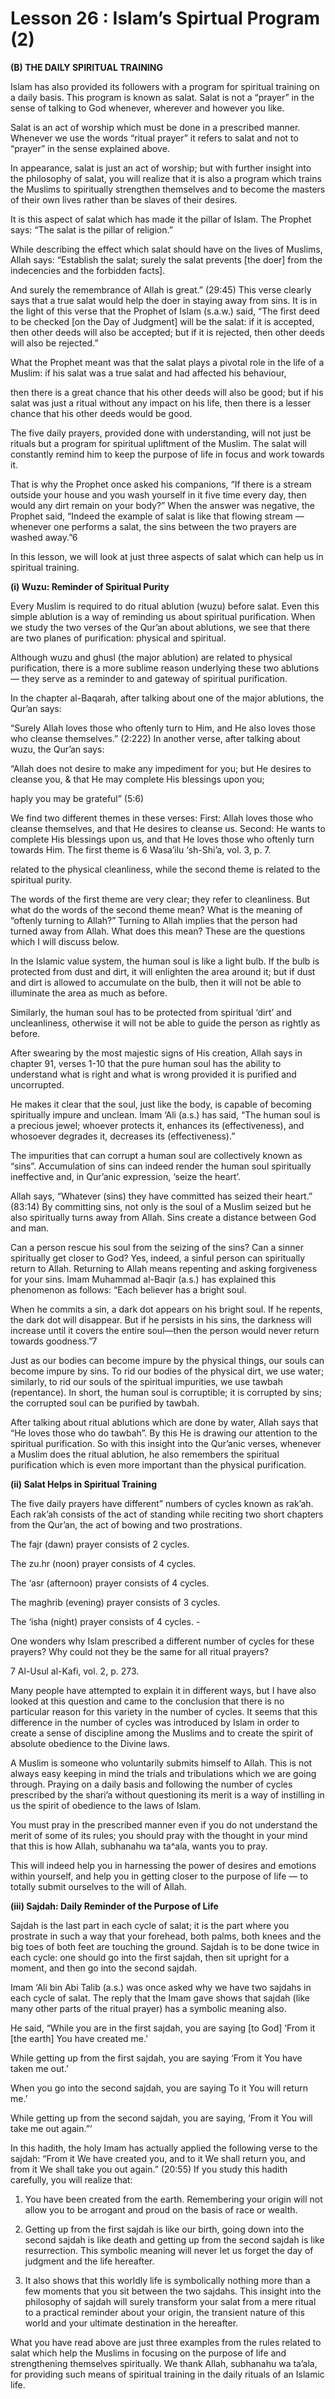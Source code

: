 Lesson 26 : Islam’s Spirtual Program (2)
========================================

**(B) THE DAILY SPIRITUAL TRAINING**

Islam has also provided its followers with a program for spiritual
training on a daily basis. This program is known as salat. Salat is not
a “prayer” in the sense of talking to God whenever, wherever and however
you like.

Salat is an act of worship which must be done in a prescribed manner.
Whenever we use the words “ritual prayer” it refers to salat and not to
“prayer” in the sense explained above.

In appearance, salat is just an act of worship; but with further
insight into the philosophy of salat, you will realize that it is also a
program which trains the Muslims to spiritually strengthen themselves
and to become the masters of their own lives rather than be slaves of
their desires.

It is this aspect of salat which has made it the pillar of Islam. The
Prophet says: “The salat is the pillar of religion.”

While describing the effect which salat should have on the lives of
Muslims, Allah says: “Establish the salat; surely the salat prevents
[the doer] from the indecencies and the forbidden facts].

And surely the remembrance of Allah is great.” (29:45) This verse
clearly says that a true salat would help the doer in staying away from
sins. It is in the light of this verse that the Prophet of Islam
(s.a.w.) said, “The first deed to be checked [on the Day of Judgment]
will be the salat: if it is accepted, then other deeds will also be
accepted; but if it is rejected, then other deeds will also be
rejected.”

What the Prophet meant was that the salat plays a pivotal role in the
life of a Muslim: if his salat was a true salat and had affected his
behaviour,

then there is a great chance that his other deeds will also be good;
but if his salat was just a ritual without any impact on his life, then
there is a lesser chance that his other deeds would be good.

The five daily prayers, provided done with understanding, will not just
be rituals but a program for spiritual upliftment of the Muslim. The
salat will constantly remind him to keep the purpose of life in focus
and work towards it.

That is why the Prophet once asked his companions, “If there is a
stream outside your house and you wash yourself in it five time every
day, then would any dirt remain on your body?” When the answer was
negative, the Prophet said, “Indeed the example of salat is like that
flowing stream — whenever one performs a salat, the sins between the two
prayers are washed away.”6

In this lesson, we will look at just three aspects of salat which can
help us in spiritual training.

**(i) Wuzu: Reminder of Spiritual Purity**

Every Muslim is required to do ritual ablution (wuzu) before salat.
Even this simple ablution is a way of reminding us about spiritual
purification. When we study the two verses of the Qur’an about
ablutions, we see that there are two planes of purification: physical
and spiritual.

Although wuzu and ghusl (the major ablution) are related to physical
purification, there is a more sublime reason underlying these two
ablutions — they serve as a reminder to and gateway of spiritual
purification.

In the chapter al-Baqarah, after talking about one of the major
ablutions, the Qur’an says:

“Surely Allah loves those who oftenly turn to Him, and He also loves
those who cleanse themselves.” (2:222) In another verse, after talking
about wuzu, the Qur’an says:

“Allah does not desire to make any impediment for you; but He desires
to cleanse you, & that He may complete His blessings upon you;

haply you may be grateful” (5:6)

We find two different themes in these verses: First: Allah loves those
who cleanse themselves, and that He desires to cleanse us. Second: He
wants to complete His blessings upon us, and that He loves those who
oftenly turn towards Him. The first theme is 6 Wasa’ilu ‘sh-Shi’a, vol.
3, p. 7.

related to the physical cleanliness, while the second theme is related
to the spiritual purity.

The words of the first theme are very clear; they refer to cleanliness.
But what do the words of the second theme mean? What is the meaning of
“oftenly turning to Allah?” Turning to Allah implies that the person had
turned away from Allah. What does this mean? These are the questions
which I will discuss below.

In the Islamic value system, the human soul is like a light bulb. If
the bulb is protected from dust and dirt, it will enlighten the area
around it; but if dust and dirt is allowed to accumulate on the bulb,
then it will not be able to illuminate the area as much as before.

Similarly, the human soul has to be protected from spiritual ‘dirt’ and
uncleanliness, otherwise it will not be able to guide the person as
rightly as before.

After swearing by the most majestic signs of His creation, Allah says
in chapter 91, verses 1-10 that the pure human soul has the ability to
understand what is right and what is wrong provided it is purified and
uncorrupted.

He makes it clear that the soul, just like the body, is capable of
becoming spiritually impure and unclean. Imam ‘Ali (a.s.) has said, “The
human soul is a precious jewel; whoever protects it, enhances its
(effectiveness), and whosoever degrades it, decreases its
(effectiveness).”

The impurities that can corrupt a human soul are collectively known as
“sins”. Accumulation of sins can indeed render the human soul
spiritually ineffective and, in Qur’anic expression, ‘seize the
heart’.

Allah says, “Whatever (sins) they have committed has seized their
heart.” (83:14) By committing sins, not only is the soul of a Muslim
seized but he also spiritually turns away from Allah. Sins create a
distance between God and man.

Can a person rescue his soul from the seizing of the sins? Can a sinner
spiritually get closer to God? Yes, indeed, a sinful person can
spiritually return to Allah. Returning to Allah means repenting and
asking forgiveness for your sins. Imam Muhammad al-Baqir (a.s.) has
explained this phenomenon as follows: “Each believer has a bright
soul.

When he commits a sin, a dark dot appears on his bright soul. If he
repents, the dark dot will disappear. But if he persists in his sins,
the darkness will increase until it covers the entire soul—then the
person would never return towards goodness.”7

Just as our bodies can become impure by the physical things, our souls
can become impure by sins. To rid our bodies of the physical dirt, we
use water; similarly, to rid our souls of the spiritual impurities, we
use tawbah (repentance). In short, the human soul is corruptible; it is
corrupted by sins; the corrupted soul can be purified by tawbah.

After talking about ritual ablutions which are done by water, Allah
says that “He loves those who do tawbah”. By this He is drawing our
attention to the spiritual purification. So with this insight into the
Qur’anic verses, whenever a Muslim does the ritual ablution, he also
remembers the spiritual purification which is even more important than
the physical purification.

**(ii) Salat Helps in Spiritual Training**

The five daily prayers have different” numbers of cycles known as
rak’ah. Each rak’ah consists of the act of standing while reciting two
short chapters from the Qur’an, the act of bowing and two
prostrations.

The fajr (dawn) prayer consists of 2 cycles.

The zu.hr (noon) prayer consists of 4 cycles.

The ‘asr (afternoon) prayer consists of 4 cycles.

The maghrib (evening) prayer consists of 3 cycles.

The ‘isha (night) prayer consists of 4 cycles. -

One wonders why Islam prescribed a different number of cycles for these
prayers? Why could not they be the same for all ritual prayers?

7 Al-Usul al-Kafi, vol. 2, p. 273.

Many people have attempted to explain it in different ways, but I have
also looked at this question and came to the conclusion that there is no
particular reason for this variety in the number of cycles. It seems
that this difference in the number of cycles was introduced by Islam in
order to create a sense of discipline among the Muslims and to create
the spirit of absolute obedience to the Divine laws.

A Muslim is someone who voluntarily submits himself to Allah. This is
not always easy keeping in mind the trials and tribulations which we are
going through. Praying on a daily basis and following the number of
cycles prescribed by the shari’a without questioning its merit is a way
of instilling in us the spirit of obedience to the laws of Islam.

You must pray in the prescribed manner even if you do not understand
the merit of some of its rules; you should pray with the thought in your
mind that this is how Allah, subhanahu wa ta^ala, wants you to pray.

This will indeed help you in harnessing the power of desires and
emotions within yourself, and help you in getting closer to the purpose
of life — to totally submit ourselves to the will of Allah.

**(iii) Sajdah: Daily Reminder of the Purpose of Life**

Sajdah is the last part in each cycle of salat; it is the part where
you prostrate in such a way that your forehead, both palms, both knees
and the big toes of both feet are touching the ground. Sajdah is to be
done twice in each cycle: one should go into the first sajdah, then sit
upright for a moment, and then go into the second sajdah.

Imam ‘Ali bin Abi Talib (a.s.) was once asked why we have two sajdahs
in each cycle of salat. The reply that the Imam gave shows that sajdah
(like many other parts of the ritual prayer) has a symbolic meaning
also.

He said, “While you are in the first sajdah, you are saying [to God]
‘From it [the earth] You have created me.’

While getting up from the first sajdah, you are saying ‘From it You
have taken me out.’

When you go into the second sajdah, you are saying To it You will
return me.’

While getting up from the second sajdah, you are saying, ‘From it You
will take me out again.”’

In this hadith, the holy Imam has actually applied the following verse
to the sajdah: “From it We have created you, and to it We shall return
you, and from it We shall take you out again.” (20:55) If you study this
hadith carefully, you will realize that:

1. You have been created from the earth. Remembering your origin will
not allow you to be arrogant and proud on the basis of race or wealth.

2. Getting up from the first sajdah is like our birth, going down into
the second sajdah is like death and getting up from the second sajdah is
like resurrection. This symbolic meaning will never let us forget the
day of judgment and the life hereafter.

3. It also shows that this worldly life is symbolically nothing more
than a few moments that you sit between the two sajdahs. This insight
into the philosophy of sajdah will surely transform your salat from a
mere ritual to a practical reminder about your origin, the transient
nature of this world and your ultimate destination in the hereafter.

What you have read above are just three examples from the rules related
to salat which help the Muslims in focusing on the purpose of life and
strengthening themselves spiritually. We thank Allah, subhanahu wa
ta’ala, for providing such means of spiritual training in the daily
rituals of an Islamic life.


